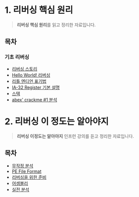 # 1. 리버싱 핵심 원리

> **리버싱 핵심 원리**를 읽고 정리한 자료입니다.

## 목차
### 기초 리버싱
- [리버싱 스토리](./리버싱%20스토리.md)
- [Hello World! 리버싱](./Hello%20World!%20리버싱.md)
- [리틀 엔디언 표기법](./리틀%20엔디언%20표기법.md)
- [IA-32 Register 기본 설명](./IA-32%20Register%20기본%20설명.md)
- [스택](./스택.md)
- [abex' crackme #1 분석](./crackme%20%231.md)


# 2. 리버싱 이 정도는 알아야지

> **리버싱 이정도는 알아야지** 인프런 강의를 듣고 정리한 자료입니다.

## 목차
- [무작정 분석](./무작정%20분석.md)
- [PE File Format](./PE%20File%20Format.md)
- [리버싱을 위한 준비](./리버싱을%20위한%20준비.md)
- [어셈블리](./어셈블리와%20친해지는%20단계.md)
- [실전 분석](./실전%20분석.md)


